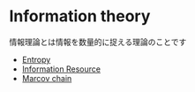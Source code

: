 # Information theory

情報理論とは情報を数量的に捉える理論のことです

* [Entropy](info-theo01.md)
* [Information Resource](info-theo02.md)
* [Marcov chain](info-theo03.md)
